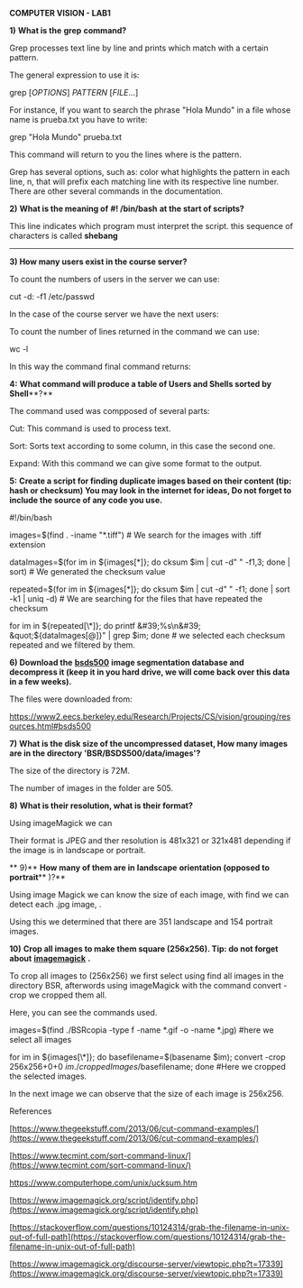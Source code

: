 **COMPUTER VISION - LAB1**

**1)**  **What is the**  **grep**  **command?**

Grep processes text line by line and prints which match with a certain pattern.

The general expression to use it is:

grep [_OPTIONS_] _PATTERN_ [_FILE_...]

For instance,  If you want to search the phrase &quot;Hola Mundo&quot; in a file whose name is prueba.txt you have to write:

grep &quot;Hola Mundo&quot; prueba.txt

This command will return to you the lines where is the pattern.

Grep has several options, such as:  color what highlights the pattern in each line, n, that will prefix  each matching line with its respective line number. There are other several commands in the documentation.



**2)**  **What is the meaning of**  **#! /bin/bash**  **at the start of scripts?**

This line indicates which program must interpret the script. this sequence of characters is called **shebang**

** **

**3) How many users exist in the course server?**

To count the numbers of users in the server we can use:

cut -d: -f1 /etc/passwd

In the case of the course server we have the next users:



To count the number of lines returned in the command we can use:

wc -l



In this way the command final command returns:



**4:**  **What command will produce a table of Users and Shells sorted by Shell****?**



The command used was compposed of several parts:

Cut: This command is used to process text.

Sort: Sorts text according to some column, in this case the second one.

Expand: With this command we can give some format to the output.



**5:** **Create a script for finding duplicate images based on their content (tip: hash or checksum) You may look in the internet for ideas, Do not forget to include the source of any code you use.**

#!/bin/bash

images=$(find .  -iname &quot;\*.tiff&quot;) # We search for the images with .tiff extension

dataImages=$(for im in ${images[\*]}; do cksum $im  | cut -d&quot; &quot; -f1,3; done | sort) # We generated the checksum value

repeated=$(for im in ${images[\*]}; do cksum $im  | cut -d&quot; &quot; -f1; done | sort -k1 | uniq -d) # We are searching for the files that have  repeated the checksum

for im in ${repeated[\*]}; do printf &#39;%s\n&#39; &quot;${dataImages[@]}&quot; | grep $im; done # we selected each checksum repeated and we filtered by them.

**6) Download the** [**bsds500**](https://www2.eecs.berkeley.edu/Research/Projects/CS/vision/grouping/resources.html#bsds500) **image segmentation database and decompress it (keep it in you hard drive, we will come back over this data in a few weeks).**

The files were downloaded from:

https://www2.eecs.berkeley.edu/Research/Projects/CS/vision/grouping/resources.html#bsds500

**7)**  **What is the disk size of the uncompressed dataset, How many images are in the directory &#39;BSR/BSDS500/data/images&#39;?**

The size of the directory is 72M.

The number of images in the folder are 505.

**8)**  **What is their resolution, what is their format?**

Using  imageMagick we can

 Their format is JPEG and ther resolution is 481x321 or 321x481 depending if the image is in landscape or portrait.

** 9)**  **How many of them are in**  **landscape** **orientation (opposed to**  **portrait**** )?**

Using image Magick we can know the size of each image, with find we can detect each .jpg image, .

Using this we determined that there are 351 landscape and 154 portrait images.

**10)** **Crop all images to make them square (256x256). Tip: do not forget about** [**imagemagick**](http://www.imagemagick.org/script/index.php) **.**

To crop all images to (256x256) we first select using find all images in the directory BSR, afterwords using imageMagick with the command convert -crop we cropped them all.

Here, you can see the commands used.

 images=$(find ./BSRcopia -type f -name \*.gif -o -name \*.jpg) #here we select all images

for im in ${images[\*]}; do basefilename=$(basename $im); convert -crop 256x256+0+0 $im ./croppedImages/$basefilename; done  #Here we cropped the selected images.

In the next image we can observe that the size of each image is 256x256.



References

[https://www.thegeekstuff.com/2013/06/cut-command-examples/](https://www.thegeekstuff.com/2013/06/cut-command-examples/)

[https://www.tecmint.com/sort-command-linux/](https://www.tecmint.com/sort-command-linux/)

https://www.computerhope.com/unix/ucksum.htm

[https://www.imagemagick.org/script/identify.php](https://www.imagemagick.org/script/identify.php)

[https://stackoverflow.com/questions/10124314/grab-the-filename-in-unix-out-of-full-path](https://stackoverflow.com/questions/10124314/grab-the-filename-in-unix-out-of-full-path)

[https://www.imagemagick.org/discourse-server/viewtopic.php?t=17339](https://www.imagemagick.org/discourse-server/viewtopic.php?t=17339)
